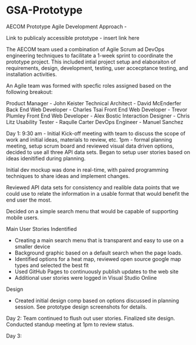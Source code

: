 # GSA-Prototype

AECOM Prototype Agile Development Approach - 

Link to publicaly accessible prototype - insert link here

The AECOM team used a combination of Agile Scrum ad DevOps engineering techniques to facilitate a 1-week sprint to coordinate the prototype project. This included intial project setup and elaboraiton of requirements, design, development, testing, user accecptance testing, and installation activities. 

An Agile team was formed with specfic roles assigned based on the following breakout: 

Product Manager - John Keister
Technical Architect - David McEnderfer
Back End Web Developer - Charles Tsai
Front End Web Developer -  Trevor Plumley
Front End Web Developer - Alex Bostic
Interaction Designer - Chris Litz 
Usability Tester - Raqulle Carter
DevOps Engineer - Manuel Sanchez


Day 1: 
9:30 am  - Initial Kick-off meeting with team to discuss the scope of work and initial ideas, materials to review, etc. 
1pm - formal planning meeting, setup scrum board and reviewed visual data driven options, decided to use all three API data sets. Began to setup user stories based on ideas idenitified during planning.  

Initial dev mockup was done in real-time, with paired programming techniques to share ideas and implement changes. 

Reviewed API data sets for consistency and realible data points that we could use to relate the information in a usable format that would benefit the end user the most. 

Decided on a simple search menu that would be capable of supporting mobile users. 

Main User Stories Indentified 
- Creating a main search menu that is transparent and easy to use on a smaller device 
- Background graphic based on a default search when the page loads. 
- Identified options for a heat map, reviewed open source google map types and selected the best fit
- Used GitHub Pages to continuously publish updates to the web site
- Additional user stories were logged in Visual Studio Online 

Design 
- Created initial design comp based on options discussed in planning session. See prototype design screenshots for details. 

Day 2: 
Team continued to flush out user stories. Finalized site design. Conducted standup meeting at 1pm to review status. 

Day 3: 

